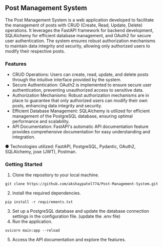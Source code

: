 ## Post Management System
The Post Management System is a web application developed to facilitate the management of posts with CRUD (Create, Read, Update, Delete) operations. It leverages the FastAPI framework for backend development, SQLAlchemy for efficient database management, and OAuth2 for secure user authentication. The system ensures robust authorization mechanisms to maintain data integrity and security, allowing only authorized users to modify their respective posts.
 
### Features
* CRUD Operations: Users can create, read, update, and delete posts through the intuitive interface provided by the system.
* Secure Authentication: OAuth2 is implemented to ensure secure user authentication, preventing unauthorized access to sensitive data.
* Authorization Mechanisms: Robust authorization mechanisms are in place to guarantee that only authorized users can modify their own posts, enhancing data integrity and security.
* Efficient Database Management: SQLAlchemy is utilized for efficient management of the PostgreSQL database, ensuring optimal performance and scalability.
* API Documentation: FastAPI's automatic API documentation feature provides comprehensive documentation for easy understanding and integration.

● Technologies utilized: FastAPI, PostgreSQL, Pydantic, OAuth2, SQLAlchemy, jose (JWT), Postman.

### Getting Started
1. Clone the repository to your local machine.
```
git clone https://github.com/akshaypatel774/Post-Management-System.git
```
2. Install the required dependencies.
```
pip install -r requirements.txt
```
3. Set up a PostgreSQL database and update the database connection settings in the configuration file. (update the .env file)
4. Run the application.
```
uvicorn main:app --reload
```
5. Access the API documentation and explore the features.